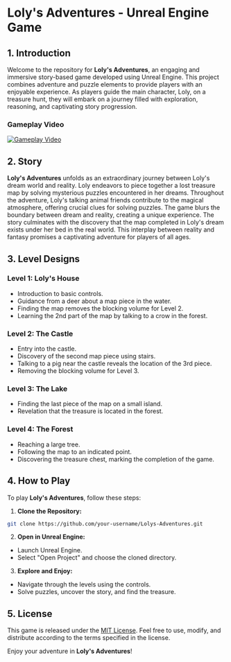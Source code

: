 # Loly's Adventures - Unreal Engine Game

## 1. Introduction

Welcome to the repository for **Loly's Adventures**, an engaging and immersive story-based game developed using Unreal Engine. This project combines adventure and puzzle elements to provide players with an enjoyable experience. As players guide the main character, Loly, on a treasure hunt, they will embark on a journey filled with exploration, reasoning, and captivating story progression.

### Gameplay Video

[![Gameplay Video](https://i.ytimg.com/an_webp/zUFG9Sy4_hQ/mqdefault_6s.webp?du=3000&sqp=CLCaxK0G&rs=AOn4CLBsoPgC59jtGgj1PmPlxB0c53aWdA)](https://youtu.be/zUFG9Sy4_hQ?si=Pt6-mbsm9KJPMAiL)

## 2. Story

**Loly's Adventures** unfolds as an extraordinary journey between Loly's dream world and reality. Loly endeavors to piece together a lost treasure map by solving mysterious puzzles encountered in her dreams. Throughout the adventure, Loly's talking animal friends contribute to the magical atmosphere, offering crucial clues for solving puzzles. The game blurs the boundary between dream and reality, creating a unique experience. The story culminates with the discovery that the map completed in Loly's dream exists under her bed in the real world. This interplay between reality and fantasy promises a captivating adventure for players of all ages.

## 3. Level Designs

### Level 1: Loly's House
- Introduction to basic controls.
- Guidance from a deer about a map piece in the water.
- Finding the map removes the blocking volume for Level 2.
- Learning the 2nd part of the map by talking to a crow in the forest.

### Level 2: The Castle
- Entry into the castle.
- Discovery of the second map piece using stairs.
- Talking to a pig near the castle reveals the location of the 3rd piece.
- Removing the blocking volume for Level 3.

### Level 3: The Lake
- Finding the last piece of the map on a small island.
- Revelation that the treasure is located in the forest.

### Level 4: The Forest
- Reaching a large tree.
- Following the map to an indicated point.
- Discovering the treasure chest, marking the completion of the game.

## 4. How to Play

To play **Loly's Adventures**, follow these steps:

1. **Clone the Repository:**
```bash
git clone https://github.com/your-username/Lolys-Adventures.git
```

2. **Open in Unreal Engine:**
- Launch Unreal Engine.
- Select "Open Project" and choose the cloned directory.

3. **Explore and Enjoy:**
- Navigate through the levels using the controls.
- Solve puzzles, uncover the story, and find the treasure.

## 5. License

This game is released under the [MIT License](LICENSE.md). Feel free to use, modify, and distribute according to the terms specified in the license.

Enjoy your adventure in **Loly's Adventures**!
